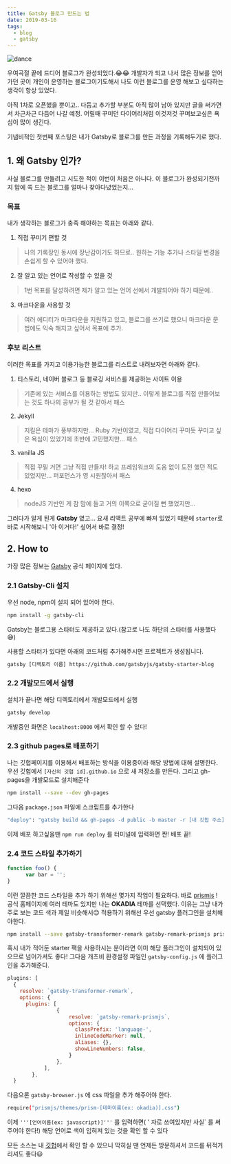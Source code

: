 ```yaml
---
title: Gatsby 블로그 만드는 법
date: 2019-03-16
tags:
  - blog
  - gatsby
---
```


![dance](https://l56spuxk1t14k3seci6s2bja-wpengine.netdna-ssl.com/wp-content/uploads/GIF/2014/12/-Cookie-Monster-Dance-GIF-2015.gif)

우여곡절 끝에 드디어 블로그가 완성되었다.😂😂
개발자가 되고 나서 많은 정보를 얻어가던 곳이 개인이 운영하는 블로그이기도해서 나도 이런 블로그를 운영 해보고 싶다하는 생각이 항상 있었다.

아직 1차로 오픈했을 뿐이고.. 다듬고 추가할 부분도 아직 많이 남아 있지만
글을 써가면서 차근차근 다듬어 나갈 예정.
어릴때 꾸미던 다이어리처럼 이것저것 꾸며보고싶은 욕심이 많이 생긴다. 

기념비적인 첫번째 포스팅은 내가 Gatsby로 블로그를 만든 과정을 기록해두기로 했다.

## 1. 왜 Gatsby 인가?
사실 블로그를 만들려고 시도한 적이 이번이 처음은 아니다.
이 블로그가 완성되기전까지 맘에 쏙 드는 블로그를 얼마나 찾아다녔었는지...

### 목표
내가 생각하는 블로그가 충족 해야하는 목표는 아래와 같다.
1. 직접 꾸미기 편할 것
> 나의 기록장인 동시에 장난감이기도 하므로..
> 원하는 기능 추가나 스타일 변경을 손쉽게 할 수 있어야 했다.
2. 잘 알고 있는 언어로 작성할 수 있을 것
> 1번 목표를 달성하려면 제가 알고 있는 언어 선에서 개발되어야 하기 때문에..
3. 마크다운을 사용할 것
> 여러 에디터가 마크다운을 지원하고 있고, 블로그를 쓰기로 했으니 마크다운 문법에도 익숙 해지고 싶어서 목표에 추가.

### 후보 리스트
이러한 목표를 가지고 이용가능한 블로그를 리스트로 내려보자면 아래와 같다.
1. 티스토리, 네이버 블로그 등 블로깅 서비스를 제공하는 사이트 이용
> 기존에 있는 서비스를 이용하는 방법도 있지만.. 
> 이렇게 블로그를 직접 만들어보는 것도 하나의 공부가 될 것 같아서 패스
2. Jekyll
> 지킬은 테마가 풍부하지만... Ruby 기반이였고, 
> 직접 다이어리 꾸미듯 꾸미고 싶은 욕심이 있었기에 초반에 고민했지만... 패스
3. vanilla JS
> 직접 꾸밀 거면 그냥 직접 만들자! 하고 프레임워크의 도움 없이 도전 했던 적도 있었지만...
> 퍼포먼스가 영 시원찮아서 패스
4. hexo
> nodeJS 기반인 게 참 맘에 들고 거의 이쪽으로 굳어질 뻔 했었지만...

그러다가 알게 된게 **Gatsby** 였고... 
요새 리액트 공부에 빠져 있었기 때문에 ```starter```로 바로 시작해보니 '아 이거다!' 싶어서 바로 결정!
## 2. How to
가장 많은 정보는 [Gatsby](https://www.gatsbyjs.org/) 공식 페이지에 있다.

### 2.1 Gatsby-Cli 설치
우선 node, npm이 설치 되어 있어야 한다.
```bash
npm install -g gatsby-cli
```
Gatsby는 블로그용 스타터도 제공하고 있다.(참고로 나도 하단의 스타터를 사용했다😅)

사용할 스타터가 있다면 아래의 코드처럼 추가해주시면 프로젝트가 생성됩니다.
```bash
gatsby [디렉토리 이름] https://github.com/gatsbyjs/gatsby-starter-blog
``` 

### 2.2 개발모드에서 실행
설치가 끝나면 해당 디렉토리에서 개발모드에서 실행
```bash
gatsby develop
```

개발중인 화면은 ```localhost:8000``` 에서 확인 할 수 있다!

### 2.3 github pages로 배포하기

나는 깃헙페이지를 이용해서 배포하는 방식을 이용중이라 해당 방법에 대해 설명한다.
우선 깃헙에서 ```[자신의 깃헙 id].github.io``` 으로 새 저장소를 만든다.
그리고 gh-pages을 개발모드로 설치해준다
```bash
npm install --save --dev gh-pages
```
그다음 ```package.json``` 파일에 스크립트를 추가한다
```bash
"deploy": "gatsby build && gh-pages -d public -b master -r [내 깃헙 주소]"
```
이제 배포 하고싶을땐 ```npm run deploy``` 를 터미널에 입력하면 짠! 배포 끝!
### 2.4 코드 스타일 추가하기

```javascript
function foo() {
      var bar = '';
}
```
이런 깔끔한 코드 스타일을 추가 하기 위해선 몇가지 작업이 필요하다.
바로 [prismjs](https://prismjs.com/) ! 공식 홈페이지에 여러 테마도 있지만 나는 **OKADIA** 테마를 선택했다. 이유는 그냥 내가 주로 보는 코드 색과 제일 비슷해서😊
적용하기 위해선 우선 gatsby 플러그인을 설치해야한다.
```bash
npm install --save gatsby-transformer-remark gatsby-remark-prismjs prismjs
```
혹시 내가 적어둔 starter 팩을 사용하시는 분이라면 이미 해당 플러그인이 설치되어 있으므로 넘어가셔도 좋다!
그다음 개츠비 환경설정 파일인 ```gatsby-config.js``` 에 플러그인을 추가해준다.
```javascript
plugins: [
  {
    resolve: `gatsby-transformer-remark`,
    options: {
      plugins: [
                {
                    resolve: `gatsby-remark-prismjs`,
                    options: {
                      classPrefix: 'language-',
                      inlineCodeMarker: null,
                      aliases: {},
                      showLineNumbers: false,
                    }
                },
            ],
        },
  }
```

다음으론 ```gatsby-browser.js``` 에 css 파일을 추가 해주어야 한다.
```bash
require("prismjs/themes/prism-[테마이름(ex: okadia)].css")
```

이제  ``` '''[언어이름(ex: javascript)]''' ``` 를 입력하면( ' 자로 쓰여있지만 사실` 를 써주어야 한다!)
해당 언어로 색이 입혀져 있는 것을 확인 할 수 있다

모든 소스는 내 [깃헙](https://github.com/raina94/blog)에서 확인 할 수 있으니
막히실 땐 언제든 방문하셔서 코드를 뒤적거리셔도 좋다😃